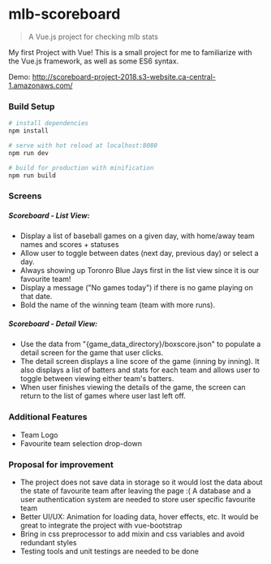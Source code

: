 # mlb-scoreboard

> A Vue.js project for checking mlb stats

My first Project with Vue! This is a small project for me to familiarize with the Vue.js framework, as well as some ES6 syntax. 

Demo: http://scoreboard-project-2018.s3-website.ca-central-1.amazonaws.com/
### Build Setup

``` bash
# install dependencies
npm install

# serve with hot reload at localhost:8080
npm run dev

# build for production with minification
npm run build

```

### Screens
##### Scoreboard - List View:
- Display a list of baseball games on a given day, with home/away team names and scores + statuses      
- Allow user to toggle between dates (next day, previous day) or select a day.
- Always showing up Toronro Blue Jays first in the list view since it is our favourite team!
- Display a message ("No games today") if there is no game playing on that date.
- Bold the name of the winning team (team with more runs).

##### Scoreboard - Detail View:
- Use the data from "{game_data_directory}/boxscore.json" to populate a detail screen for the game that user clicks.
- The detail screen displays a line score of the game (inning by inning). It also displays a list of batters and stats for each team and allows user to toggle between viewing either team's batters.  
- When user finishes viewing the details of the game, the screen can return to the list of games where user last left off.

### Additional Features
- Team Logo
- Favourite team selection drop-down

### Proposal for improvement
- The project does not save data in storage so it would lost the data about the state of favourite team after leaving the page :( A database and a user authentication system are needed to store user specific favourite team
- Better UI/UX: Animation for loading data, hover effects, etc. It would be great to integrate the project with vue-bootstrap 
- Bring in css preprocessor to add mixin and css variables and avoid redundant styles
- Testing tools and unit testings are needed to be done
